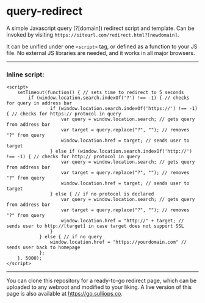 # query-redirect
A simple Javascript query (?[domain]) redirect script and template. Can be invoked by visiting `https://siteurl.com/redirect.html?[newdomain]`.

It can be unified under one `<script>` tag, or defined as a function to your JS file. No external JS libraries are needed, and it works in all major browsers. 

---

### Inline script:

```
<script>
    setTimeout(function() { // sets time to redirect to 5 seconds
        if (window.location.search.indexOf('?') !== -1) { // checks for query in address bar
                if (window.location.search.indexOf('https://') !== -1) { // checks for https:// protocol in query
                    var query = window.location.search; // gets query from address bar
                    var target = query.replace("?", ""); // removes "?" from query
                    window.location.href = target; // sends user to target
                } else if (window.location.search.indexOf('http://') !== -1) { // checks for http:// protocol in query
                    var query = window.location.search; // gets query from address bar
                    var target = query.replace("?", ""); // removes "?" from query
                    window.location.href = target; // sends user to target
                } else { // if no protocol is declared
                    var query = window.location.search; // gets query from address bar
                    var target = query.replace("?", ""); // removes "?" from query
                    window.location.href = "http://" + target; // sends user to http://[target] in case target does not support SSL
                }
            } else { // if no query
                window.location.href = "https://yourdomain.com" // sends user back to homepage
            };
    }, 5000);
</script>
```

---

You can clone this repository for a ready-to-go redirect page, which can be uploaded to any webroot and modified to your liking. A live version of this page is also available at https://go.sulliops.co. 
